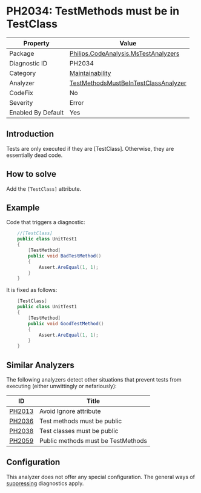 # PH2034: TestMethods must be in TestClass

| Property | Value  |
|--|--|
| Package | [Philips.CodeAnalysis.MsTestAnalyzers](https://www.nuget.org/packages/Philips.CodeAnalysis.MsTestAnalyzers) |
| Diagnostic ID | PH2034 |
| Category  | [Maintainability](../Maintainability.md) |
| Analyzer | [TestMethodsMustBeInTestClassAnalyzer](https://github.com/philips-software/roslyn-analyzers/blob/main/Philips.CodeAnalysis.MsTestAnalyzers/TestMethodsMustBeInTestClassAnalyzer.cs)
| CodeFix  | No |
| Severity | Error |
| Enabled By Default | Yes |

## Introduction

Tests are only executed if they are [TestClass]. Otherwise, they are essentially dead code.

## How to solve

Add the `[TestClass]` attribute.

## Example

Code that triggers a diagnostic:
``` cs
    //[TestClass]
    public class UnitTest1
    {
        [TestMethod]
        public void BadTestMethod()
        {
            Assert.AreEqual(1, 1);
        }
    }
```

It is fixed as follows:
``` cs
    [TestClass]
    public class UnitTest1
    {
        [TestMethod]
        public void GoodTestMethod()
        {
            Assert.AreEqual(1, 1);
        }
    }
```

## Similar Analyzers

The following analyzers detect other situations that prevent tests from executing (either unwittingly or nefariously):

| ID | Title  |
|--|--|
| [PH2013](./PH2013.md) | Avoid Ignore attribute |
| [PH2036](./PH2036.md) | Test methods must be public |
| [PH2038](./PH2038.md) | Test classes must be public |
| [PH2059](./PH2059.md) | Public methods must be TestMethods |

## Configuration

This analyzer does not offer any special configuration. The general ways of [suppressing](https://learn.microsoft.com/en-us/dotnet/fundamentals/code-analysis/suppress-warnings) diagnostics apply.
